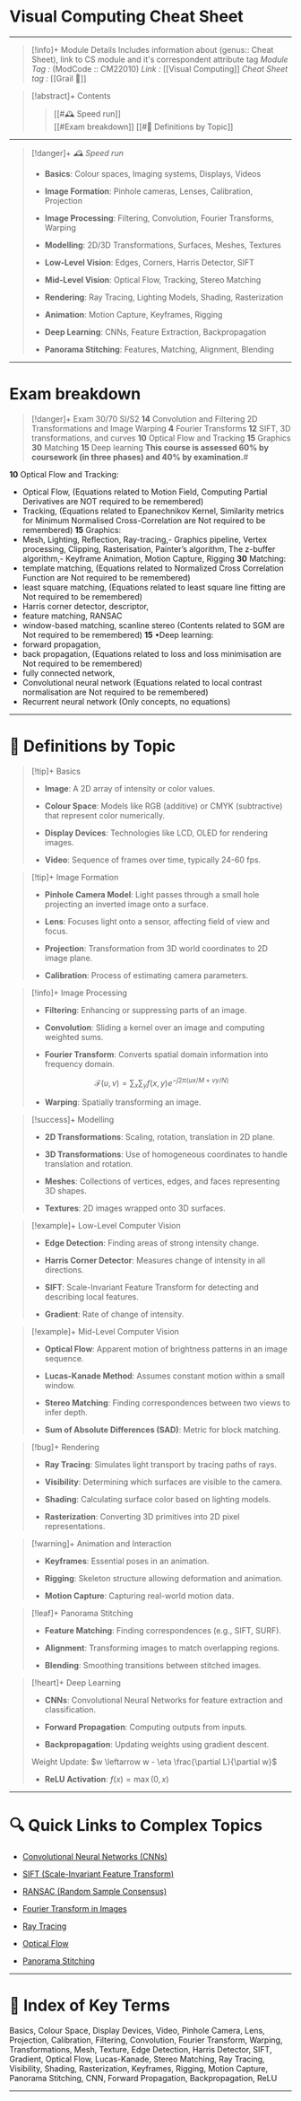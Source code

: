 # Visual Computing Cheat Sheet
---
> [!info]+ Module Details
> Includes information about (genus:: Cheat Sheet), link to CS module and it's correspondent attribute tag 
> *Module Tag :* (ModCode :: CM22010) 
> *Link :* [[Visual Computing]]
> *Cheat Sheet tag :* [[Grail 🩷]]

> [!abstract]+ Contents
> 
> > [[#🕰️ Speed run]]  
> > [[#Exam breakdown]]
> > [[#🔢 Definitions by Topic]]

---

> [!danger]+ _🕰️ Speed run_
> 
> - **Basics**: Colour spaces, Imaging systems, Displays, Videos
>     
> - **Image Formation**: Pinhole cameras, Lenses, Calibration, Projection
>     
> - **Image Processing**: Filtering, Convolution, Fourier Transforms, Warping
>     
> - **Modelling**: 2D/3D Transformations, Surfaces, Meshes, Textures
>     
> - **Low-Level Vision**: Edges, Corners, Harris Detector, SIFT
>     
> - **Mid-Level Vision**: Optical Flow, Tracking, Stereo Matching
>     
> - **Rendering**: Ray Tracing, Lighting Models, Shading, Rasterization
>     
> - **Animation**: Motion Capture, Keyframes, Rigging
>     
> - **Deep Learning**: CNNs, Feature Extraction, Backpropagation
>     
> - **Panorama Stitching**: Features, Matching, Alignment, Blending
>     

---
# Exam breakdown

> [!danger]+ Exam
> 30/70 Sl/S2
> **14** Convolution and Filtering
> 2D Transformations and Image Warping
> **4**   Fourier Transforms
> **12** SIFT, 3D transformations, and curves
> **10** Optical Flow and Tracking
> **15** Graphics
> **30** Matching
> **15** Deep learning
**This course is assessed 60% by coursework (in three phases) and 40% by examination.**#

**10** Optical Flow and Tracking:
- Optical Flow, (Equations related to Motion Field, Computing Partial Derivatives are NOT required to be remembered)
- Tracking, (Equations related to Epanechnikov Kernel, Similarity metrics for Minimum Normalised Cross-Correlation are Not required to be remembered) 
**15** Graphics:
- Mesh, Lighting, Reflection, Ray-tracing,- Graphics pipeline, Vertex processing, Clipping, Rasterisation, Painter’s algorithm, The z-buffer algorithm,- Keyframe Animation, Motion Capture, Rigging
**30** Matching:
- template matching, (Equations related to Normalized Cross Correlation Function are Not required to be remembered)
- least square matching, (Equations related to least square line fitting are Not required to be remembered)
- Harris corner detector, descriptor,
- feature matching, RANSAC
- window-based matching, scanline stereo (Contents related to SGM are Not required to be remembered) 
**15** •Deep learning:
- forward propagation,
- back propagation, (Equations related to loss and loss minimisation are Not required to be remembered)
- fully connected network, 
- Convolutional neural network (Equations related to local contrast normalisation are Not required to be remembered)
- Recurrent neural network (Only concepts, no equations)


---
# 🔢 Definitions by Topic

> [!tip]+ Basics
> 
> - **Image**: A 2D array of intensity or color values.
>     
> - **Colour Space**: Models like RGB (additive) or CMYK (subtractive) that represent color numerically.
>     
> - **Display Devices**: Technologies like LCD, OLED for rendering images.
>     
> - **Video**: Sequence of frames over time, typically 24-60 fps.
>     

> [!tip]+ Image Formation
> 
> - **Pinhole Camera Model**: Light passes through a small hole projecting an inverted image onto a surface.
>     
> - **Lens**: Focuses light onto a sensor, affecting field of view and focus.
>     
> - **Projection**: Transformation from 3D world coordinates to 2D image plane.
>     
> - **Calibration**: Process of estimating camera parameters.
>     

> [!info]+ Image Processing
> 
> - **Filtering**: Enhancing or suppressing parts of an image.
>     
> - **Convolution**: Sliding a kernel over an image and computing weighted sums.
>     
> - **Fourier Transform**: Converts spatial domain information into frequency domain.
>     
> 
> $$\mathcal{F}(u,v) = \sum_x \sum_y f(x,y) e^{-j2\pi (ux/M + vy/N)}$$
> - **Warping**: Spatially transforming an image.
>     

> [!success]+ Modelling
> 
> - **2D Transformations**: Scaling, rotation, translation in 2D plane.
>     
> - **3D Transformations**: Use of homogeneous coordinates to handle translation and rotation.
>     
> - **Meshes**: Collections of vertices, edges, and faces representing 3D shapes.
>     
> - **Textures**: 2D images wrapped onto 3D surfaces.
>     

> [!example]+ Low-Level Computer Vision
> 
> - **Edge Detection**: Finding areas of strong intensity change.
>     
> - **Harris Corner Detector**: Measures change of intensity in all directions.
>     
> - **SIFT**: Scale-Invariant Feature Transform for detecting and describing local features.
>     
> - **Gradient**: Rate of change of intensity.
>     

> [!example]+ Mid-Level Computer Vision
> 
> - **Optical Flow**: Apparent motion of brightness patterns in an image sequence.
>     
> - **Lucas-Kanade Method**: Assumes constant motion within a small window.
>     
> - **Stereo Matching**: Finding correspondences between two views to infer depth.
>     
> - **Sum of Absolute Differences (SAD)**: Metric for block matching.
>     

> [!bug]+ Rendering
> 
> - **Ray Tracing**: Simulates light transport by tracing paths of rays.
>     
> - **Visibility**: Determining which surfaces are visible to the camera.
>     
> - **Shading**: Calculating surface color based on lighting models.
>     
> - **Rasterization**: Converting 3D primitives into 2D pixel representations.
>     

> [!warning]+ Animation and Interaction
> 
> - **Keyframes**: Essential poses in an animation.
>     
> - **Rigging**: Skeleton structure allowing deformation and animation.
>     
> - **Motion Capture**: Capturing real-world motion data.
>     

> [!leaf]+ Panorama Stitching
> 
> - **Feature Matching**: Finding correspondences (e.g., SIFT, SURF).
>     
> - **Alignment**: Transforming images to match overlapping regions.
>     
> - **Blending**: Smoothing transitions between stitched images.
>     

> [!heart]+ Deep Learning
> 
> - **CNNs**: Convolutional Neural Networks for feature extraction and classification.
>     
> - **Forward Propagation**: Computing outputs from inputs.
>     
> - **Backpropagation**: Updating weights using gradient descent.
>     
> 
> Weight Update: $w \leftarrow w - \eta \frac{\partial L}{\partial w}$
> 
> - **ReLU Activation**: $f(x) = \max(0,x)$
>     

---

# 🔍 Quick Links to Complex Topics

- [Convolutional Neural Networks (CNNs)](https://en.wikipedia.org/wiki/Convolutional_neural_network)
    
- [SIFT (Scale-Invariant Feature Transform)](https://en.wikipedia.org/wiki/Scale-invariant_feature_transform)
    
- [RANSAC (Random Sample Consensus)](https://en.wikipedia.org/wiki/Random_sample_consensus)
    
- [Fourier Transform in Images](https://en.wikipedia.org/wiki/Fourier_transform)
    
- [Ray Tracing](https://en.wikipedia.org/wiki/Ray_tracing_\(graphics\))
    
- [Optical Flow](https://en.wikipedia.org/wiki/Optical_flow)
    
- [Panorama Stitching](https://en.wikipedia.org/wiki/Image_stitching)
    

---

# 🦜 Index of Key Terms

Basics, Colour Space, Display Devices, Video, Pinhole Camera, Lens, Projection, Calibration, Filtering, Convolution, Fourier Transform, Warping, Transformations, Mesh, Texture, Edge Detection, Harris Detector, SIFT, Gradient, Optical Flow, Lucas-Kanade, Stereo Matching, Ray Tracing, Visibility, Shading, Rasterization, Keyframes, Rigging, Motion Capture, Panorama Stitching, CNN, Forward Propagation, Backpropagation, ReLU

---

